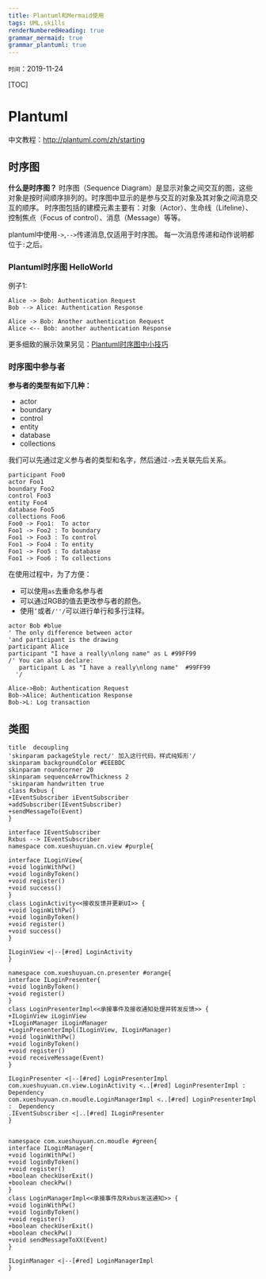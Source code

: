 ```yaml
---
title: Plantuml和Mermaid使用 
tags: UML,skills
renderNumberedHeading: true
grammar_mermaid: true
grammar_plantuml: true
---
```

`时间`：2019-11-24

[TOC]


# Plantuml 
中文教程：http://plantuml.com/zh/starting

## 时序图
**什么是时序图？**
时序图（Sequence Diagram）是显示对象之间交互的图，这些对象是按时间顺序排列的。时序图中显示的是参与交互的对象及其对象之间消息交互的顺序。
时序图包括的建模元素主要有：对象（Actor）、生命线（Lifeline）、控制焦点（Focus of control）、消息（Message）等等。

plantuml中使用`->`,`-->`传递消息,仅适用于时序图。
每一次消息传递和动作说明都位于`:`之后。
### Plantuml时序图 HelloWorld
例子1:

```plantuml!
Alice -> Bob: Authentication Request
Bob --> Alice: Authentication Response

Alice -> Bob: Another authentication Request
Alice <-- Bob: another authentication Response
```
更多细致的展示效果另见：[Plantuml时序图中小技巧](https://github.com/i-mine/MyNote/blob/master/Skills/UML/Plantuml%E6%97%B6%E5%BA%8F%E5%9B%BE%E4%B8%AD%E5%B0%8F%E6%8A%80%E5%B7%A7.md
)
### 时序图中参与者
**参与者的类型有如下几种：**
- actor
- boundary
- control
- entity
- database
- collections

我们可以先通过定义参与者的类型和名字，然后通过`->`去关联先后关系。
```plantuml!
participant Foo0
actor Foo1
boundary Foo2
control Foo3
entity Foo4
database Foo5
collections Foo6
Foo0 -> Foo1:  To actor
Foo1 -> Foo2 : To boundary
Foo1 -> Foo3 : To control
Foo1 -> Foo4 : To entity
Foo1 -> Foo5 : To database
Foo1 -> Foo6 : To collections
```

在使用过程中，为了方便：
- 可以使用`as`去重命名参与者
- 可以通过RGB的值去更改参与者的颜色。
- 使用`’`或者`/''/`可以进行单行和多行注释。

```plantuml!
actor Bob #blue
' The only difference between actor
'and participant is the drawing
participant Alice
participant "I have a really\nlong name" as L #99FF99
/' You can also declare:
   participant L as "I have a really\nlong name"  #99FF99
  '/

Alice->Bob: Authentication Request
Bob->Alice: Authentication Response
Bob->L: Log transaction
```



## 类图


```plantuml!
title  decoupling
'skinparam packageStyle rect/' 加入这行代码，样式纯矩形'/
skinparam backgroundColor #EEEBDC
skinparam roundcorner 20
skinparam sequenceArrowThickness 2
'skinparam handwritten true
class Rxbus {
+IEventSubscriber iEventSubscriber
+addSubscriber(IEventSubscriber)
+sendMessageTo(Event)
}

interface IEventSubscriber
Rxbus --> IEventSubscriber
namespace com.xueshuyuan.cn.view #purple{

interface ILoginView{
+void loginWithPw()
+void loginByToken()
+void register()
+void success()
}
class LoginActivity<<接收反馈并更新UI>> {
+void loginWithPw()
+void loginByToken()
+void register()
+void success()
}

ILoginView <|--[#red] LoginActivity
}

namespace com.xueshuyuan.cn.presenter #orange{
interface ILoginPresenter{
+void loginByToken()
+void register()
}
class LoginPresenterImpl<<承接事件及接收通知处理并转发反馈>> {
+ILoginView iLoginView
+ILoginManager iLoginManager
+LoginPresenterImpl(ILoginView, ILoginManager)
+void loginWithPw()
+void loginByToken()
+void register()
+void receiveMessage(Event)
}

ILoginPresenter <|--[#red] LoginPresenterImpl
com.xueshuyuan.cn.view.LoginActivity <..[#red] LoginPresenterImpl :  Dependency
com.xueshuyuan.cn.moudle.LoginManagerImpl <..[#red] LoginPresenterImpl :  Dependency
.IEventSubscriber <|..[#red] ILoginPresenter
}


namespace com.xueshuyuan.cn.moudle #green{
interface ILoginManager{
+void loginWithPw()
+void loginByToken()
+void register()
+boolean checkUserExit()
+boolean checkPw()
}
class LoginManagerImpl<<承接事件及Rxbus发送通知>> {
+void loginWithPw()
+void loginByToken()
+void register()
+boolean checkUserExit()
+boolean checkPw()
+void sendMessageToXX(Event)
}

ILoginManager <|--[#red] LoginManagerImpl
}

```

